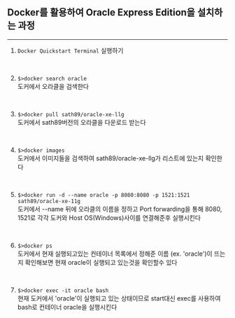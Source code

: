 ## **Docker를 활용하여 Oracle Express Edition을 설치하는 과정**
-----

1. `Docker Quickstart Terminal` 실행하기
<br />

2. `$>docker search oracle`<br />
 도커에서 오라클을 검색한다
<br />

3. `$>docker pull sath89/oracle-xe-llg`<br />
 도커에서 sath89버전의 오라클을 다운로드 받는다
<br />    
    
4. `$>docker images`<br />
 도커에서 이미지들을 검색하여 sath89/oracle-xe-llg가 리스트에 있는지 확인한다
<br />    
    
5. `$>docker run -d --name oracle -p 8080:8080 -p 1521:1521 sath89/oracle-xe-11g`<br />
 도커에서 --name 뒤에 오라클의 이름을 정하고 Port forwarding을 통해 8080, 1521로 각각 도커와 Host OS(Windows)사이를 연결해준후 실행시킨다
<br />    
    
6. `$>docker ps`<br />
 도커에서 현재 실행되고있는 컨테이너 목록에서 정해준 이름 (ex. 'oracle')이 뜨는지 확인해보면 현재 oracle이 실행되고 있는것을 확인할수 있다
<br />

7. `$>docker exec -it oracle bash`<br />
 현재 도커에서 'oracle'이 실행되고 있는 상태이므로 start대신 exec를 사용하여 bash로 컨테이너 oracle을 실행시킨다
<br />
    
